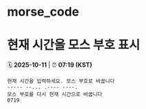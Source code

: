 # morse_code
# 현재 시간을 모스 부호 표시
<!-- MORSE_TIME_START -->
🗓️ **2025-10-11** | ⏰ **07:19 (KST)**

```
현재 시간을 입력하세요. 모스 부호로 바꿉니다
----- --... .---- ----.
모스 부호를 다시 현재 시간으로 바꿉니다
0719
```
<!-- MORSE_TIME_END -->
